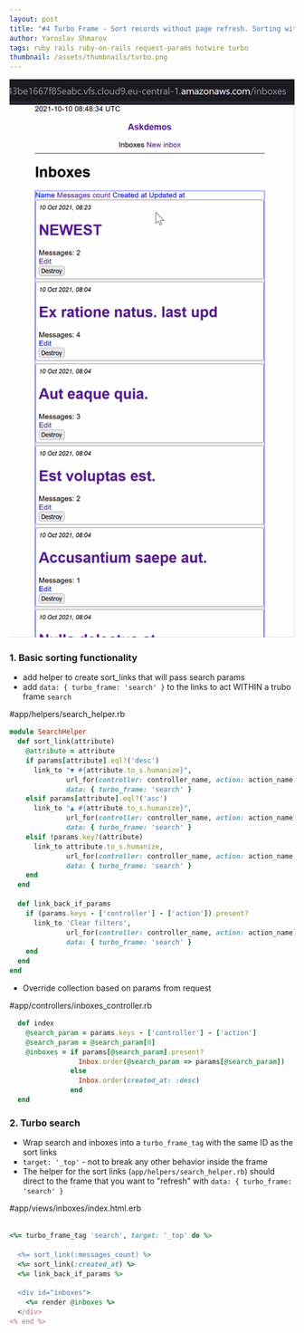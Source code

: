 ```yaml
---
layout: post
title: "#4 Turbo Frame - Sort records without page refresh. Sorting without a gem."
author: Yaroslav Shmarov
tags: ruby rails ruby-on-rails request-params hotwire turbo
thumbnail: /assets/thumbnails/turbo.png
---
```


![turbo frame sort withot any gems](/assets/images/turbo-sort-without-gem.gif)

### 1. Basic sorting functionality

* add helper to create sort_links that will pass search params
* add `data: { turbo_frame: 'search' }` to the links to act WITHIN a trubo frame `search`

#app/helpers/search_helper.rb
```ruby
module SearchHelper
  def sort_link(attribute)
    @attribute = attribute
    if params[attribute].eql?('desc')
      link_to "▼ #{attribute.to_s.humanize}",
              url_for(controller: controller_name, action: action_name, @attribute => :asc),
              data: { turbo_frame: 'search' }
    elsif params[attribute].eql?('asc')
      link_to "▲ #{attribute.to_s.humanize}",
              url_for(controller: controller_name, action: action_name, @attribute => :desc),
              data: { turbo_frame: 'search' }
    elsif !params.key?(attribute)
      link_to attribute.to_s.humanize,
              url_for(controller: controller_name, action: action_name, @attribute => :asc),
              data: { turbo_frame: 'search' }
    end
  end

  def link_back_if_params
    if (params.keys - ['controller'] - ['action']).present?
      link_to 'Clear filters',
              url_for(controller: controller_name, action: action_name),
              data: { turbo_frame: 'search' }
    end
  end
end
```

* Override collection based on params from request

#app/controllers/inboxes_controller.rb
```ruby
  def index
    @search_param = params.keys - ['controller'] - ['action']
    @search_param = @search_param[0]
    @inboxes = if params[@search_param].present?
                 Inbox.order(@search_param => params[@search_param])
               else
                 Inbox.order(created_at: :desc)
               end
  end
```

### 2. Turbo search

* Wrap search and inboxes into a `turbo_frame_tag` with the same ID as the sort links
* `target: '_top'` - not to break any other behavior inside the frame
* The helper for the sort links (`app/helpers/search_helper.rb`) should direct to the frame that you want to "refresh" with `data: { turbo_frame: 'search' }`

#app/views/inboxes/index.html.erb
```ruby

<%= turbo_frame_tag 'search', target: '_top' do %>

  <%= sort_link(:messages_count) %>
  <%= sort_link(:created_at) %>
  <%= link_back_if_params %>

  <div id="inboxes">
    <%= render @inboxes %>
  </div>
<% end %>
```
